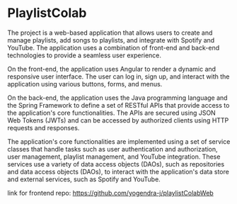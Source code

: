 # PlaylistColab
The project is a web-based application that allows users to create and manage playlists, add songs to playlists, and integrate with Spotify and YouTube. The application uses a combination of front-end and back-end technologies to provide a seamless user experience.

On the front-end, the application uses Angular to render a dynamic and responsive user interface. The user can log in, sign up, and interact with the application using various buttons, forms, and menus.

On the back-end, the application uses the Java programming language and the Spring Framework to define a set of RESTful APIs that provide access to the application's core functionalities. The APIs are secured using JSON Web Tokens (JWTs) and can be accessed by authorized clients using HTTP requests and responses.

The application's core functionalities are implemented using a set of service classes that handle tasks such as user authentication and authorization, user management, playlist management, and YouTube integration. These services use a variety of data access objects (DAOs), such as repositories and data access objects (DAOs), to interact with the application's data store and external services, such as Spotify and YouTube.

link for frontend repo: https://github.com/yogendra-j/playlistColabWeb
